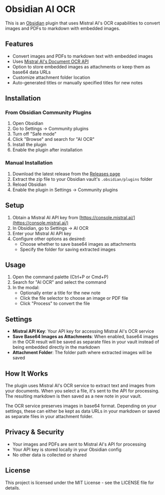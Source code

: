 # Obsidian AI OCR

This is an [Obsidian](https://obsidian.md) plugin that uses Mistral AI's OCR capabilities to convert images and PDFs to markdown with embedded images.

## Features

- Convert images and PDFs to markdown text with embedded images
- Uses [Mistral AI's Document OCR API](https://docs.mistral.ai/capabilities/document/)
- Option to store embedded images as attachments or keep them as base64 data URLs
- Customize attachment folder location
- Auto-generated titles or manually specified titles for new notes

## Installation

### From Obsidian Community Plugins

1. Open Obsidian
2. Go to Settings → Community plugins
3. Turn off "Safe mode"
4. Click "Browse" and search for "AI OCR"
5. Install the plugin
6. Enable the plugin after installation

### Manual Installation

1. Download the latest release from the [Releases page](https://github.com/yourusername/obsidian-ai-ocr/releases/latest)
2. Extract the zip file to your Obsidian vault's `.obsidian/plugins` folder
3. Reload Obsidian
4. Enable the plugin in Settings → Community plugins

## Setup

1. Obtain a Mistral AI API key from [https://console.mistral.ai/](https://console.mistral.ai/)
2. In Obsidian, go to Settings → AI OCR
3. Enter your Mistral AI API key
4. Configure other options as desired:
   - Choose whether to save base64 images as attachments
   - Specify the folder for saving extracted images

## Usage

1. Open the command palette (Ctrl+P or Cmd+P)
2. Search for "AI OCR" and select the command
3. In the modal:
   - Optionally enter a title for the new note
   - Click the file selector to choose an image or PDF file
   - Click "Process" to convert the file

## Settings

- **Mistral API Key**: Your API key for accessing Mistral AI's OCR service
- **Save Base64 Images as Attachments**: When enabled, base64 images in the OCR result will be saved as separate files in your vault instead of being embedded directly in the markdown
- **Attachment Folder**: The folder path where extracted images will be saved

## How It Works

The plugin uses Mistral AI's OCR service to extract text and images from your documents. When you select a file, it's sent to the API for processing. The resulting markdown is then saved as a new note in your vault.

The OCR service preserves images in base64 format. Depending on your settings, these can either be kept as data URLs in your markdown or saved as separate files in your attachment folder.

## Privacy & Security

- Your images and PDFs are sent to Mistral AI's API for processing
- Your API key is stored locally in your Obsidian config
- No other data is collected or shared

## License

This project is licensed under the MIT License - see the LICENSE file for details.
